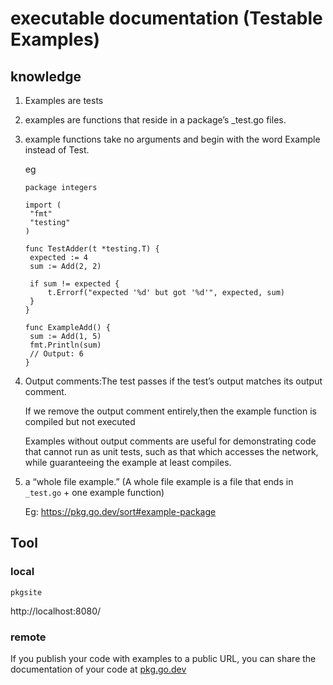 # executable documentation (Testable Examples)

## knowledge 

1. Examples are tests

2. examples are functions that reside in a package’s _test.go files.

3. example functions take no arguments and begin with the word Example instead of Test.

   eg

   ```
   package integers
   
   import (
   	"fmt"
   	"testing"
   )
   
   func TestAdder(t *testing.T) {
   	expected := 4
   	sum := Add(2, 2)
   
   	if sum != expected {
   		t.Errorf("expected '%d' but got '%d'", expected, sum)
   	}
   }
   
   func ExampleAdd() {
   	sum := Add(1, 5)
   	fmt.Println(sum)
   	// Output: 6
   }
   ```

   

4. Output comments:The test passes if the test’s output matches its output comment.

   If we remove the output comment entirely,then the example function is compiled but not executed

   Examples without output comments are useful for demonstrating code that cannot run as unit tests, such as that which accesses the network, while guaranteeing the example at least compiles.

5. a “whole file example.” (A whole file example is a file that ends in `_test.go` +  one example function)

   Eg: https://pkg.go.dev/sort#example-package



## Tool

### local 

```
pkgsite
```

http://localhost:8080/



### remote

If you publish your code with examples to a public URL, you can share the documentation of your code at [pkg.go.dev](https://pkg.go.dev/)